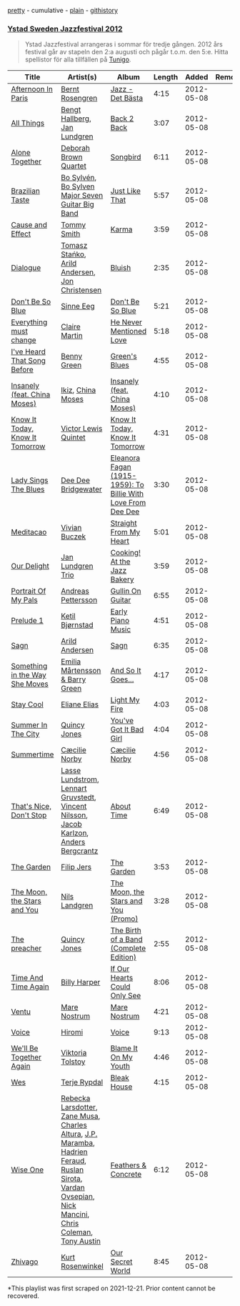 [pretty](/playlists/pretty/0DH66SG2vZ7dIocTxxA5q9.md) - cumulative - [plain](/playlists/plain/0DH66SG2vZ7dIocTxxA5q9) - [githistory](https://github.githistory.xyz/mackorone/spotify-playlist-archive/blob/main/playlists/plain/0DH66SG2vZ7dIocTxxA5q9)

### [Ystad Sweden Jazzfestival 2012](https://open.spotify.com/playlist/21aumIyo3msDlYoA4EpILu)

> Ystad Jazzfestival arrangeras i sommar för tredje gången\. 2012 års festival går av stapeln den 2:a augusti och pågår t.o.m\. den 5:e\. Hitta spellistor för alla tillfällen på <a href="spottily:app:tunigo">Tunigo</a>.

| Title | Artist(s) | Album | Length | Added | Removed |
|---|---|---|---|---|---|
| [Afternoon In Paris](https://open.spotify.com/track/6lv5mgC5wwuMqGElD9H5HC) | [Bernt Rosengren](https://open.spotify.com/artist/0A7N9l9mumtC0BbJXk46ds) | [Jazz \- Det Bästa](https://open.spotify.com/album/7fRZaK993vT1XZu3BNmMPq) | 4:15 | 2012-05-08 |  |
| [All Things](https://open.spotify.com/track/5q7R3pmQID4NTF7X6D52iK) | [Bengt Hallberg](https://open.spotify.com/artist/5q3Zh4BS8gJVpcrcGOhk8J), [Jan Lundgren](https://open.spotify.com/artist/4yw84sobRr067mN2U8BNOI) | [Back 2 Back](https://open.spotify.com/album/30betiflBNpreZG1FTkDVO) | 3:07 | 2012-05-08 |  |
| [Alone Together](https://open.spotify.com/track/4l80wl2GeQdiWmO5Z5dA3C) | [Deborah Brown Quartet](https://open.spotify.com/artist/0WfeuufODrmfWlHTQq2Fa7) | [Songbird](https://open.spotify.com/album/6Toz1AM5H3ppVFcTGdfZGC) | 6:11 | 2012-05-08 |  |
| [Brazilian Taste](https://open.spotify.com/track/292petxDn8ZZcc64z04VWr) | [Bo Sylvén](https://open.spotify.com/artist/2TdmKOsv2Oj82JhCY1ToHL), [Bo Sylven Major Seven Guitar Big Band](https://open.spotify.com/artist/5TdCt5c5KhWnd5VqxKAAd4) | [Just Like That](https://open.spotify.com/album/76hyQbJJ14CQHCdtQhMp3p) | 5:57 | 2012-05-08 |  |
| [Cause and Effect](https://open.spotify.com/track/1U6hTkatFSo5Lpit0Vsei2) | [Tommy Smith](https://open.spotify.com/artist/2LbRiVusjtrdBlE4lkXxfO) | [Karma](https://open.spotify.com/album/6jAu4zosfpYzUplm1RWTPZ) | 3:59 | 2012-05-08 |  |
| [Dialogue](https://open.spotify.com/track/6QA4Up315AvBeLTYjU8dlC) | [Tomasz Stańko](https://open.spotify.com/artist/65WFsTQhFYVqbovrVZAOd7), [Arild Andersen](https://open.spotify.com/artist/1XNQGT010JcXsJIbUE6j4m), [Jon Christensen](https://open.spotify.com/artist/5Li0fvh4kEJOWbLYWfNrPr) | [Bluish](https://open.spotify.com/album/7IZ9S0RutIbWpvZgT2Tqsj) | 2:35 | 2012-05-08 |  |
| [Don't Be So Blue](https://open.spotify.com/track/5O6Rf6QtYvD7SycOzCtkDn) | [Sinne Eeg](https://open.spotify.com/artist/20qKLdeJMj9d5RUHe37Izw) | [Don't Be So Blue](https://open.spotify.com/album/2Jd7uD2FTXLYEqZwLegO7C) | 5:21 | 2012-05-08 |  |
| [Everything must change](https://open.spotify.com/track/2bpRb6OwkfPEjURHQExLBo) | [Claire Martin](https://open.spotify.com/artist/7iIgJB2PSutn6IYzwdTomh) | [He Never Mentioned Love](https://open.spotify.com/album/1w5nN4yEzbsY6pdRT6jvVd) | 5:18 | 2012-05-08 |  |
| [I've Heard That Song Before](https://open.spotify.com/track/6Jo2vZRvciv4EboaKXTwZC) | [Benny Green](https://open.spotify.com/artist/4g55GmK5iQOyCoDdQCzWKZ) | [Green's Blues](https://open.spotify.com/album/5PF6nELJSEpIw2jDhioDF7) | 4:55 | 2012-05-08 |  |
| [Insanely \(feat\. China Moses\)](https://open.spotify.com/track/5nEBBkfHa5HIuawjpuZ4uu) | [Ikiz](https://open.spotify.com/artist/1Rp1rMPJmN5J480POju2v2), [China Moses](https://open.spotify.com/artist/2KqBple0Yu8pssNGNvWNmV) | [Insanely \(feat\. China Moses\)](https://open.spotify.com/album/3DNjLyZLa8Xr8HVQWCv9Rn) | 4:10 | 2012-05-08 |  |
| [Know It Today, Know It Tomorrow](https://open.spotify.com/track/2h87NfDATHAyoyWX1KCspm) | [Victor Lewis Quintet](https://open.spotify.com/artist/7pAlSPyd0ci5we6g7PvS1a) | [Know It Today, Know It Tomorrow](https://open.spotify.com/album/5iT4fo739skCmGbsEcrdIt) | 4:31 | 2012-05-08 |  |
| [Lady Sings The Blues](https://open.spotify.com/track/4C4qTNVUgoDxLcNeNm9rXb) | [Dee Dee Bridgewater](https://open.spotify.com/artist/2H3xDjMmp31iLmsgXxLFyI) | [Eleanora Fagan \(1915\-1959\): To Billie With Love From Dee Dee](https://open.spotify.com/album/0StRmhx9ZrOA6qJcHBN2aQ) | 3:30 | 2012-05-08 |  |
| [Meditacao](https://open.spotify.com/track/0yjtbsUxqBo5KhCA1TYFbF) | [Vivian Buczek](https://open.spotify.com/artist/7pvJqc7hW0HQjoa89jfDPq) | [Straight From My Heart](https://open.spotify.com/album/51Lpg49oLpP7bxyoYLH0H8) | 5:01 | 2012-05-08 |  |
| [Our Delight](https://open.spotify.com/track/6VIs7tIJ6XkFvQMAnbo7Nw) | [Jan Lundgren Trio](https://open.spotify.com/artist/3kfAk1i7bmKvhjBoGEAQqy) | [Cooking! At the Jazz Bakery](https://open.spotify.com/album/2zIOfzQa8kMcN1x1EHUB4L) | 3:59 | 2012-05-08 |  |
| [Portrait Of My Pals](https://open.spotify.com/track/6PoTL9eUkoTOcLxWN1Fngm) | [Andreas Pettersson](https://open.spotify.com/artist/1jMVhfKDzUsPle3DgAPnh4) | [Gullin On Guitar](https://open.spotify.com/album/2liQspPtHmyVexFMAIf7iu) | 6:55 | 2012-05-08 |  |
| [Prelude 1](https://open.spotify.com/track/5nXIpFRQjsrKpSMbvNzuq2) | [Ketil Bjørnstad](https://open.spotify.com/artist/3OjcHir4Q8ERzefXtMU1ph) | [Early Piano Music](https://open.spotify.com/album/4HisXoNgp5deICStYPDBg3) | 4:51 | 2012-05-08 |  |
| [Sagn](https://open.spotify.com/track/750ItCDPt2fOAjXoedIPdx) | [Arild Andersen](https://open.spotify.com/artist/1XNQGT010JcXsJIbUE6j4m) | [Sagn](https://open.spotify.com/album/037KqNWiN7InJQWaErrROa) | 6:35 | 2012-05-08 |  |
| [Something in the Way She Moves](https://open.spotify.com/track/2s1MbE4Eo74aQKuxdjtku6) | [Emilia Mårtensson & Barry Green](https://open.spotify.com/artist/3u040kW3Zckfl905rkPX9Y) | [And So It Goes...](https://open.spotify.com/album/0qXrOA5DjtddDmaBYskUNp) | 4:17 | 2012-05-08 |  |
| [Stay Cool](https://open.spotify.com/track/10fj7s15DYKFptL2H6PSwZ) | [Eliane Elias](https://open.spotify.com/artist/4qKIiUdFND09cgGOc5kfoR) | [Light My Fire](https://open.spotify.com/album/2x0rWBfqrEcmNhVKfAKMXG) | 4:03 | 2012-05-08 |  |
| [Summer In The City](https://open.spotify.com/track/157llmCqs15bAa3T4z3H1a) | [Quincy Jones](https://open.spotify.com/artist/3rxIQc9kWT6Ueg4BhnOwRK) | [You've Got It Bad Girl](https://open.spotify.com/album/4HIPVdLw3m6ZJX3LAHvXl9) | 4:04 | 2012-05-08 |  |
| [Summertime](https://open.spotify.com/track/7gOmfa0mK20d3PmSkm68wu) | [Cæcilie Norby](https://open.spotify.com/artist/6XFVoO2x9F6P1FxZy1PG4H) | [Cæcilie Norby](https://open.spotify.com/album/4GPclbfWJbo2qZdX7CXCcf) | 4:56 | 2012-05-08 |  |
| [That's Nice, Don't Stop](https://open.spotify.com/track/5vn1NnsMhZQ5rIgq7hiT2u) | [Lasse Lundstrom](https://open.spotify.com/artist/6sOVv5IiRLmoznTqQRBf6U), [Lennart Gruvstedt](https://open.spotify.com/artist/1IGTIEpZs2E9l4T6kEyjYS), [Vincent Nilsson](https://open.spotify.com/artist/7HLLS9IL0ndObjyBCT5JsZ), [Jacob Karlzon](https://open.spotify.com/artist/3R4vdaqhh9jn2fOCned9nM), [Anders Bergcrantz](https://open.spotify.com/artist/4fOuim8RgJ4BZooUlXc6Bu) | [About Time](https://open.spotify.com/album/6LKZICRdxdleXMsEzLwJ3Z) | 6:49 | 2012-05-08 |  |
| [The Garden](https://open.spotify.com/track/3X7SBNdS3V0fTKicT62WHb) | [Filip Jers](https://open.spotify.com/artist/6W86U8ofm64IaGxSTBvMtl) | [The Garden](https://open.spotify.com/album/1qUBSV8SzGnpVIRcSux4no) | 3:53 | 2012-05-08 |  |
| [The Moon, the Stars and You](https://open.spotify.com/track/1f3PYXxC4BtGyswOwPnNCP) | [Nils Landgren](https://open.spotify.com/artist/6B3ZWSop1mrJd71rwFozVP) | [The Moon, the Stars and You \(Promo\)](https://open.spotify.com/album/4L6pAENvkCEM3JaDl8PNva) | 3:28 | 2012-05-08 |  |
| [The preacher](https://open.spotify.com/track/2QzGJc8EZvc95ZkfiheOWc) | [Quincy Jones](https://open.spotify.com/artist/3rxIQc9kWT6Ueg4BhnOwRK) | [The Birth of a Band \(Complete Edition\)](https://open.spotify.com/album/5tTHDmSIcDCT4fQr2vuQIM) | 2:55 | 2012-05-08 |  |
| [Time And Time Again](https://open.spotify.com/track/729prEUISKPZhGZLbVJXfH) | [Billy Harper](https://open.spotify.com/artist/7DACbUcNWTTQqRVMpvMjqK) | [If Our Hearts Could Only See](https://open.spotify.com/album/6Gd4Rw8bZNbHHmu9EjtTYA) | 8:06 | 2012-05-08 |  |
| [Ventu](https://open.spotify.com/track/3lIMxeEFwq65jLFzodaOCL) | [Mare Nostrum](https://open.spotify.com/artist/7ppVQYsyvC4VgY162Q2zRb) | [Mare Nostrum](https://open.spotify.com/album/6cCr25Vg4zOqcTLp7Cck9u) | 4:21 | 2012-05-08 |  |
| [Voice](https://open.spotify.com/track/3STlNWa5f5P4XDh3LGFG0u) | [Hiromi](https://open.spotify.com/artist/7DeuppKQdCVhuWrzzCBBpc) | [Voice](https://open.spotify.com/album/1LeBjxguhl0sNpmJSc4aKu) | 9:13 | 2012-05-08 |  |
| [We'll Be Together Again](https://open.spotify.com/track/772lBovJFWwQdjQn5WnhhY) | [Viktoria Tolstoy](https://open.spotify.com/artist/7blyuo5sQPRB2tmtUf2SpZ) | [Blame It On My Youth](https://open.spotify.com/album/40yQ3EJwQH4R4MXAxip5un) | 4:46 | 2012-05-08 |  |
| [Wes](https://open.spotify.com/track/0ROXRpRxcFQUfxndF3Q76j) | [Terje Rypdal](https://open.spotify.com/artist/3EFzYPEP2mCQoqcLjoWwK1) | [Bleak House](https://open.spotify.com/album/6PCESkC622tjAPzAhcPcJB) | 4:15 | 2012-05-08 |  |
| [Wise One](https://open.spotify.com/track/0moXVPjlXMgAHgCziZfQT7) | [Rebecka Larsdotter](https://open.spotify.com/artist/6rDX4jCNV1rMjU2bUsiGRO), [Zane Musa](https://open.spotify.com/artist/6fjqT34RrpTwfu1RSdm4Fb), [Charles Altura](https://open.spotify.com/artist/1oReRJUysolacFVdZ0VP8k), [J.P\. Maramba](https://open.spotify.com/artist/3plVwu14cG6z6CU2ZRxlMF), [Hadrien Feraud](https://open.spotify.com/artist/3pOfWINUxMN6ntbayQt85j), [Ruslan Sirota](https://open.spotify.com/artist/0KSDq54pisOcm1pnpoQfGm), [Vardan Ovsepian](https://open.spotify.com/artist/1eCq5ldDWROlURGJXR44Aw), [Nick Mancini](https://open.spotify.com/artist/15n2Wl2nRiKAybUmu6vwra), [Chris Coleman](https://open.spotify.com/artist/4oxiHzFly0vvnEZNzvBRjZ), [Tony Austin](https://open.spotify.com/artist/7lByrLeGq3GqlMk1dL04Qn) | [Feathers & Concrete](https://open.spotify.com/album/4BY33Wi0yjGjWi6ifrEkpv) | 6:12 | 2012-05-08 |  |
| [Zhivago](https://open.spotify.com/track/65XhQCGWUESjTXw3YlEEqm) | [Kurt Rosenwinkel](https://open.spotify.com/artist/253GMpCNwx1TJtASNAeDoP) | [Our Secret World](https://open.spotify.com/album/4FuLWXuaGtd7QyZ0JdArt5) | 8:45 | 2012-05-08 |  |

\*This playlist was first scraped on 2021-12-21. Prior content cannot be recovered.

